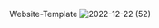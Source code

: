Website-Template
![2022-12-22 (52)](https://user-images.githubusercontent.com/86682458/209202126-f7190229-f658-45ef-864a-cf09e99daa6b.png)
